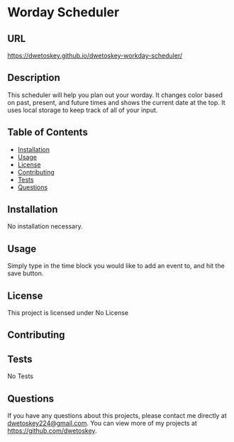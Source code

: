 # Worday Scheduler

## URL
  https://dwetoskey.github.io/dwetoskey-workday-scheduler/
  
  ## Description 
  This scheduler will help you plan out your worday. It changes color based on past, present, and future times and shows the current date at the top. It uses local storage to keep track of all of your input.
  ## Table of Contents
  * [Installation](#installation)
  * [Usage](#usage)
  * [License](#license)
  * [Contributing](#contributing)
  * [Tests](#tests)
  * [Questions](#questions)
  
  ## Installation 
  No installation necessary.
  ## Usage 
  Simply type in the time block you would like to add an event to, and hit the save button.
  ## License 
  This project is licensed under No License
  ## Contributing 
  
  ## Tests
  No Tests
  ## Questions
  If you have any questions about this projects, please contact me directly at dwetoskey224@gmail.com. You can view more of my projects at https://github.com/dwetoskey.
